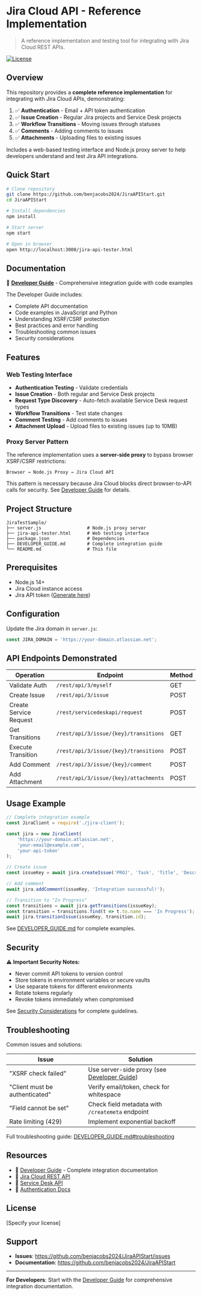 # Jira Cloud API - Reference Implementation

> A reference implementation and testing tool for integrating with Jira Cloud REST APIs.

[![License](https://img.shields.io/badge/license-MIT-blue.svg)](LICENSE)

## Overview

This repository provides a **complete reference implementation** for integrating with Jira Cloud APIs, demonstrating:

1. ✅ **Authentication** - Email + API token authentication
2. ✅ **Issue Creation** - Regular Jira projects and Service Desk projects
3. ✅ **Workflow Transitions** - Moving issues through statuses
4. ✅ **Comments** - Adding comments to issues
5. ✅ **Attachments** - Uploading files to existing issues

Includes a web-based testing interface and Node.js proxy server to help developers understand and test Jira API integrations.

## Quick Start

```bash
# Clone repository
git clone https://github.com/benjacobs2024/JiraAPIStart.git
cd JiraAPIStart

# Install dependencies
npm install

# Start server
npm start

# Open in browser
open http://localhost:3000/jira-api-tester.html
```

## Documentation

📖 **[Developer Guide](DEVELOPER_GUIDE.md)** - Comprehensive integration guide with code examples

The Developer Guide includes:
- Complete API documentation
- Code examples in JavaScript and Python
- Understanding XSRF/CSRF protection
- Best practices and error handling
- Troubleshooting common issues
- Security considerations

## Features

### Web Testing Interface

- **Authentication Testing** - Validate credentials
- **Issue Creation** - Both regular and Service Desk projects
- **Request Type Discovery** - Auto-fetch available Service Desk request types
- **Workflow Transitions** - Test state changes
- **Comment Testing** - Add comments to issues
- **Attachment Upload** - Upload files to existing issues (up to 10MB)

### Proxy Server Pattern

The reference implementation uses a **server-side proxy** to bypass browser XSRF/CSRF restrictions:

```
Browser → Node.js Proxy → Jira Cloud API
```

This pattern is necessary because Jira Cloud blocks direct browser-to-API calls for security. See [Developer Guide](DEVELOPER_GUIDE.md#understanding-xsrfcsrf-protection) for details.

## Project Structure

```
JiraTestSample/
├── server.js                 # Node.js proxy server
├── jira-api-tester.html      # Web testing interface
├── package.json              # Dependencies
├── DEVELOPER_GUIDE.md        # Complete integration guide
└── README.md                 # This file
```

## Prerequisites

- Node.js 14+
- Jira Cloud instance access
- Jira API token ([Generate here](https://id.atlassian.com/manage-profile/security/api-tokens))

## Configuration

Update the Jira domain in `server.js`:

```javascript
const JIRA_DOMAIN = 'https://your-domain.atlassian.net';
```

## API Endpoints Demonstrated

| Operation | Endpoint | Method |
|-----------|----------|--------|
| Validate Auth | `/rest/api/3/myself` | GET |
| Create Issue | `/rest/api/3/issue` | POST |
| Create Service Request | `/rest/servicedeskapi/request` | POST |
| Get Transitions | `/rest/api/3/issue/{key}/transitions` | GET |
| Execute Transition | `/rest/api/3/issue/{key}/transitions` | POST |
| Add Comment | `/rest/api/3/issue/{key}/comment` | POST |
| Add Attachment | `/rest/api/3/issue/{key}/attachments` | POST |

## Usage Example

```javascript
// Complete integration example
const JiraClient = require('./jira-client');

const jira = new JiraClient(
    'https://your-domain.atlassian.net',
    'your-email@example.com',
    'your-api-token'
);

// Create issue
const issueKey = await jira.createIssue('PROJ', 'Task', 'Title', 'Description');

// Add comment
await jira.addComment(issueKey, 'Integration successful!');

// Transition to "In Progress"
const transitions = await jira.getTransitions(issueKey);
const transition = transitions.find(t => t.to.name === 'In Progress');
await jira.transitionIssue(issueKey, transition.id);
```

See [DEVELOPER_GUIDE.md](DEVELOPER_GUIDE.md) for complete examples.

## Security

⚠️ **Important Security Notes:**

- Never commit API tokens to version control
- Store tokens in environment variables or secure vaults
- Use separate tokens for different environments
- Rotate tokens regularly
- Revoke tokens immediately when compromised

See [Security Considerations](DEVELOPER_GUIDE.md#security-considerations) for complete guidelines.

## Troubleshooting

Common issues and solutions:

| Issue | Solution |
|-------|----------|
| "XSRF check failed" | Use server-side proxy (see [Developer Guide](DEVELOPER_GUIDE.md#understanding-xsrfcsrf-protection)) |
| "Client must be authenticated" | Verify email/token, check for whitespace |
| "Field cannot be set" | Check field metadata with `/createmeta` endpoint |
| Rate limiting (429) | Implement exponential backoff |

Full troubleshooting guide: [DEVELOPER_GUIDE.md#troubleshooting](DEVELOPER_GUIDE.md#troubleshooting)

## Resources

- 📖 [Developer Guide](DEVELOPER_GUIDE.md) - Complete integration documentation
- 🔗 [Jira Cloud REST API](https://developer.atlassian.com/cloud/jira/platform/rest/v3/)
- 🔗 [Service Desk API](https://developer.atlassian.com/cloud/jira/service-desk/rest/)
- 🔗 [Authentication Docs](https://developer.atlassian.com/cloud/jira/platform/basic-auth-for-rest-apis/)

## License

[Specify your license]

## Support

- **Issues**: https://github.com/benjacobs2024/JiraAPIStart/issues
- **Documentation**: https://github.com/benjacobs2024/JiraAPIStart

---

**For Developers**: Start with the [Developer Guide](DEVELOPER_GUIDE.md) for comprehensive integration documentation.
